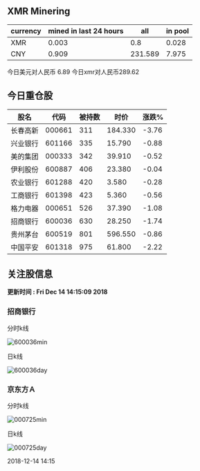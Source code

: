 ## XMR Minering

|currency|mined in last 24 hours|all|in pool|
|---|---|---|---|
|XMR|0.003|0.8|0.028|
|CNY|0.909|231.589|7.975|

今日美元对人民币 6.89	今日xmr对人民币289.62


## 今日重仓股 

|股名|代码|被持数|时价|涨跌%|
|---|---|---|---|---|
|长春高新|000661|311|184.330|-3.76|
|兴业银行|601166|335|15.790|-0.88|
|美的集团|000333|342|39.910|-0.52|
|伊利股份|600887|406|23.380|-0.04|
|农业银行|601288|420|3.580|-0.28|
|工商银行|601398|423|5.360|-0.56|
|格力电器|000651|526|37.390|-1.08|
|招商银行|600036|630|28.250|-1.74|
|贵州茅台|600519|801|596.550|-0.86|
|中国平安|601318|975|61.800|-2.22|

## 关注股信息
**更新时间 : Fri Dec 14 14:15:09 2018**
### 招商银行 
分时k线

![600036min](http://image.sinajs.cn/newchart/min/n/sh600036.gif)

日k线

![600036day](http://image.sinajs.cn/newchart/daily/n/sh600036.gif)

### 京东方Ａ 
分时k线

![000725min](http://image.sinajs.cn/newchart/min/n/sz000725.gif)

日k线

![000725day](http://image.sinajs.cn/newchart/daily/n/sz000725.gif)

2018-12-14 14:15